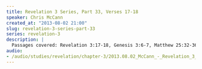 ```yaml
--- 
title: Revelation 3 Series, Part 33, Verses 17-18
speaker: Chris McCann
created_at: "2013-08-02 21:00"
slug: revelation-3-series-part-33
series: revelation-3
description: |
  Passages covered: Revelation 3:17-18, Genesis 3:6-7, Matthew 25:32-36,39-42, Genesis 9:20-26.
audio: 
- /audio/studies/revelation/chapter-3/2013.08.02_McCann_-_Revelation_3_Series_Part_33.yaml
---
```


